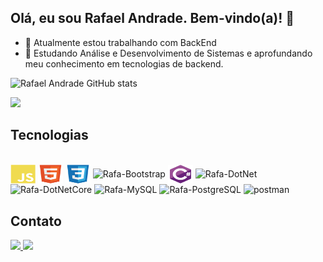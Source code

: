 ## Olá, eu sou Rafael Andrade. Bem-vindo(a)! 👋

- 🔭 Atualmente estou trabalhando com BackEnd
- 🌱 Estudando Análise e Desenvolvimento de Sistemas e aprofundando meu conhecimento em tecnologias de backend.

![Rafael Andrade GitHub stats](https://github-readme-stats.vercel.app/api?username=rafaandradde&show_icons=true&theme=dracula)

  <img height="180em" src="https://github-readme-stats.vercel.app/api/top-langs/?username=rafaandradde&layout=compact&langs_count=16&theme=dracula"/>

## Tecnologias 

<div style="display: inline_block"><br>
  <img align="center" alt="Rafa-Js" height="30" width="40" src="https://raw.githubusercontent.com/devicons/devicon/master/icons/javascript/javascript-plain.svg">
  <img align="center" alt="Rafa-HTML" height="30" width="40" src="https://raw.githubusercontent.com/devicons/devicon/master/icons/html5/html5-original.svg">
  <img align="center" alt="Rafa-CSS" height="30" width="40" src="https://raw.githubusercontent.com/devicons/devicon/master/icons/css3/css3-original.svg">
  <img align="center" alt="Rafa-Bootstrap" height="30" width="40" src="https://cdn.jsdelivr.net/gh/devicons/devicon/icons/bootstrap/bootstrap-plain.svg">
  <img align="center" alt="Rafa-Csharp" height="30" width="40" src="https://raw.githubusercontent.com/devicons/devicon/master/icons/csharp/csharp-original.svg">
  <img align="center" alt="Rafa-DotNet" height="30" width="40" src="https://cdn.jsdelivr.net/gh/devicons/devicon/icons/dot-net/dot-net-plain-wordmark.svg">
  <img align="center" alt="Rafa-DotNetCore" height="30" width="40" src="https://cdn.jsdelivr.net/gh/devicons/devicon/icons/dotnetcore/dotnetcore-original.svg">
  <img align="center" alt="Rafa-MySQL" height="30" width="40" src="https://cdn.jsdelivr.net/gh/devicons/devicon/icons/mysql/mysql-plain.svg">
  <img align="center" alt="Rafa-PostgreSQL" height="30" width="40" src="https://cdn.jsdelivr.net/gh/devicons/devicon/icons/postgresql/postgresql-plain.svg">
  <img align="center" alt="postman" height="28" width="70" src="https://img.shields.io/badge/Postman-FF6C37?style=for-the-badge&logo=postman&logoColor=white">
</div>
  
  ## Contato 
 
<div>
  <a href="mailto:rafael.andrade09.dev@outlook.com" target="_blank">
    <img src="https://img.shields.io/badge/Microsoft_Outlook-0078D4?style=for-the-badge&logo=microsoft-outlook&logoColor=white">
  </a>
  
   <a href="https://www.linkedin.com/in/rafael-andradde" target="_blank">
     <img src="https://img.shields.io/badge/LinkedIn-0077B5?style=for-the-badge&logo=linkedin&logoColor=white" target="_blank">
   </a>   
</div>



